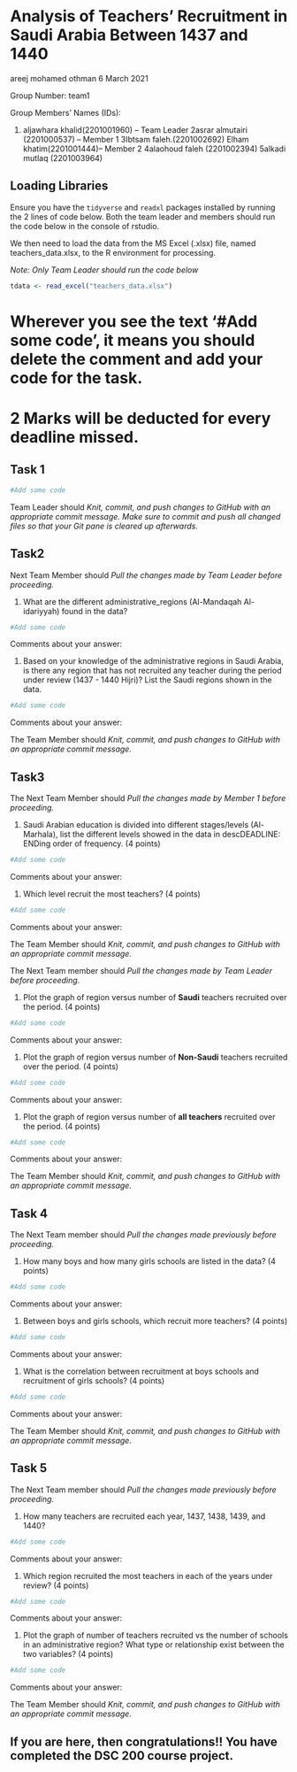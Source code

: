 Analysis of Teachers’ Recruitment in Saudi Arabia Between 1437 and 1440
================
areej mohamed othman
6 March 2021

Group Number: team1

Group Members’ Names (IDs):

1.  aljawhara khalid(2201001960) – Team Leader 2asrar
    almutairi (2201000537) – Member 1 3Ibtsam faleh.(2201002692) Elham
    khatim(2201001444)– Member 2 4alaohoud faleh (2201002394) 5alkadi
    mutlaq (2201003964)

## Loading Libraries

Ensure you have the `tidyverse` and `readxl` packages installed by
running the 2 lines of code below. Both the team leader and members
should run the code below in the console of rstudio.

We then need to load the data from the MS Excel (.xlsx) file, named
teachers\_data.xlsx, to the R environment for processing.

*Note: Only Team Leader should run the code below*

``` r
tdata <- read_excel("teachers_data.xlsx")
```

# Wherever you see the text ‘\#Add some code’, it means you should delete the comment and add your code for the task.

# 2 Marks will be deducted for every deadline missed.

## Task 1

``` r
#Add some code
```

Team Leader should *Knit, commit, and push changes to GitHub with an
appropriate commit message. Make sure to commit and push all changed
files so that your Git pane is cleared up afterwards.*

## Task2

Next Team Member should *Pull the changes made by Team Leader before
proceeding.*

1.  What are the different administrative\_regions (Al-Mandaqah
    Al-idariyyah) found in the data?

``` r
#Add some code
```

Comments about your answer:

1.  Based on your knowledge of the administrative regions in Saudi
    Arabia, is there any region that has not recruited any teacher
    during the period under review (1437 - 1440 Hijri)? List the Saudi
    regions shown in the data.

``` r
#Add some code
```

Comments about your answer:

The Team Member should *Knit, commit, and push changes to GitHub with an
appropriate commit message.*

## Task3

The Next Team Member should *Pull the changes made by Member 1 before
proceeding.*

1.  Saudi Arabian education is divided into different stages/levels
    (Al-Marhala), list the different levels showed in the data in
    descDEADLINE: ENDing order of frequency. (4 points)

``` r
#Add some code
```

Comments about your answer:

1.  Which level recruit the most teachers? (4 points)

``` r
#Add some code
```

Comments about your answer:

The Team Member should *Knit, commit, and push changes to GitHub with an
appropriate commit message.*

The Next Team member should *Pull the changes made by Team Leader before
proceeding.*

1.  Plot the graph of region versus number of **Saudi** teachers
    recruited over the period. (4 points)

``` r
#Add some code
```

Comments about your answer:

1.  Plot the graph of region versus number of **Non-Saudi** teachers
    recruited over the period. (4 points)

``` r
#Add some code
```

Comments about your answer:

1.  Plot the graph of region versus number of **all teachers** recruited
    over the period. (4 points)

``` r
#Add some code
```

Comments about your answer:

The Team Member should *Knit, commit, and push changes to GitHub with an
appropriate commit message.*

## Task 4

The Next Team member should *Pull the changes made previously before
proceeding.*

1.  How many boys and how many girls schools are listed in the data? (4
    points)

``` r
#Add some code
```

Comments about your answer:

1.  Between boys and girls schools, which recruit more teachers? (4
    points)

``` r
#Add some code
```

Comments about your answer:

1.  What is the correlation between recruitment at boys schools and
    recruitment of girls schools? (4 points)

``` r
#Add some code
```

Comments about your answer:

The Team Member should *Knit, commit, and push changes to GitHub with an
appropriate commit message.*

## Task 5

The Next Team member should *Pull the changes made previously before
proceeding.*

1.  How many teachers are recruited each year, 1437, 1438, 1439, and
    1440?

``` r
#Add some code
```

Comments about your answer:

1.  Which region recruited the most teachers in each of the years under
    review? (4 points)

``` r
#Add some code
```

Comments about your answer:

1.  Plot the graph of number of teachers recruited vs the number of
    schools in an administrative region? What type or relationship exist
    between the two variables? (4 points)

``` r
#Add some code
```

Comments about your answer:

The Team Member should *Knit, commit, and push changes to GitHub with an
appropriate commit message.*

## If you are here, then congratulations!! You have completed the DSC 200 course project.
